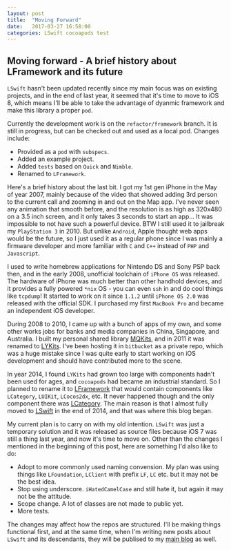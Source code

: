 ```yaml
---
layout: post
title:  "Moving Forward"
date:   2017-03-27 16:58:00
categories: LSwift cocoapods test
---
```


## Moving forward - A brief history about LFramework and its future

`LSwift` hasn't been updated recently since my main focus was on existing projects, and in the end of last year, it seemed that it's time to move to iOS 8, which means I'll be able to take the advantage of dyanmic framework and make this library a proper `pod`.

Currently the development work is on the `refactor/framework` branch. It is still in progress, but can be checked out and used as a local pod. Changes include:

- Provided as a `pod` with `subspecs`.
- Added an example project.
- Added `tests` based on `Quick` and `Nimble`.
- Renamed to `LFramework`.

Here's a brief history about the last bit. I got my 1st gen iPhone in the May of year 2007, mainly because of the video that showed adding 3rd person to the current call and zooming in and out on the Map app. I've never seen any animation that smooth before, and the resolution is as high as 320x480 on a 3.5 inch screen, and it only takes 3 seconds to start an app... It was impossible to not have such a powerful device. BTW I still used it to jailbreak my `PlayStation 3` in 2010. But unlike `Android`, Apple thought web apps would be the future, so I just used it as a regular phone since I was mainly a firmware developer and more familiar with `C` and `C++` instead of `PHP` and `Javascript`.

I used to write homebrew applications for Nintendo DS and Sony PSP back then, and in the early 2008, unofficial toolchain of `iPhone OS` was released. The hardware of iPhone was much better than other handhold devices, and it provides a fully powered `*nix` OS - you can even `ssh` in and do cool things like `tcpdump`! It started to work on it since `1.1.2` until `iPhone OS 2.0` was released with the official SDK. I purchased my first `MacBook Pro` and became an independent iOS developer.

During 2008 to 2010, I came up with a bunch of apps of my own, and some other works jobs for banks and media companies in China, Singapore, and Australia. I built my personal shared library [MQKits](http://en.superarts.org/development/ios-development/lykits-documents), and in 2011 it was renamed to [LYKits](https://github.com/superarts/LYKits). I've been hosting it in `bitbucket` as a private repo, which was a huge mistake since I was quite early to start working on iOS development and should have contributed more to the scene. 

In year 2014, I found `LYKits` had grown too large with components hadn't been used for ages, and `cocoapods` had became an industrial standard. So I planned to rename it to [LFramework](https://github.com/superarts/lframework) that would contain components like `LCategory`, `LUIKit`, `LCocos2dx`, etc. It never happened though and the only component there was [LCategory](https://github.com/superarts/LCategory). The main reason is that I almost fully moved to [LSwift](https://github.com/superarts/LSwift) in the end of 2014, and that was where this blog began.

My current plan is to carry on with my old intention. `LSwift` was just a temporary solution and it was released as source files because iOS 7 was still a thing last year, and now it's time to move on. Other than the changes I mentioned in the beginning of this post, here are something I'd also like to do:

- Adopt to more commonly used naming convension. My plan was using things like `LFoundation`, `LClient` with prefix `LF`, `LC` etc. but it may not be the best idea.
- Stop using underscore. `iHatedCamelCase` and still hate it, but again it may not be the attitude.
- Scope change. A lot of classes are not made to public yet.
- More tests.

The changes may affect how the repos are structured. I'll be making things functional first, and at the same time, when I'm writing new posts about `LSwift` and its descendants, they will be publised to my [main blog](www.superarts.org/blog) as well.

[lswift]:      http://superarts.github.io/LSwift/
[superarts]:   http://www.superarts.org/blog